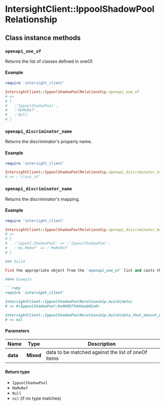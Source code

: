 # IntersightClient::IppoolShadowPoolRelationship

## Class instance methods

### `openapi_one_of`

Returns the list of classes defined in oneOf.

#### Example

```ruby
require 'intersight_client'

IntersightClient::IppoolShadowPoolRelationship.openapi_one_of
# =>
# [
#   :'IppoolShadowPool',
#   :'MoMoRef',
#   :'Null'
# ]
```

### `openapi_discriminator_name`

Returns the discriminator's property name.

#### Example

```ruby
require 'intersight_client'

IntersightClient::IppoolShadowPoolRelationship.openapi_discriminator_name
# => :'class_id'
```

### `openapi_discriminator_name`

Returns the discriminator's mapping.

#### Example

```ruby
require 'intersight_client'

IntersightClient::IppoolShadowPoolRelationship.openapi_discriminator_mapping
# =>
# {
#   :'ippool.ShadowPool' => :'IppoolShadowPool',
#   :'mo.MoRef' => :'MoMoRef'
# }

### build

Find the appropriate object from the `openapi_one_of` list and casts the data into it.

#### Example

```ruby
require 'intersight_client'

IntersightClient::IppoolShadowPoolRelationship.build(data)
# => #<IppoolShadowPool:0x00007fdd4aab02a0>

IntersightClient::IppoolShadowPoolRelationship.build(data_that_doesnt_match)
# => nil
```

#### Parameters

| Name | Type | Description |
| ---- | ---- | ----------- |
| **data** | **Mixed** | data to be matched against the list of oneOf items |

#### Return type

- `IppoolShadowPool`
- `MoMoRef`
- `Null`
- `nil` (if no type matches)


